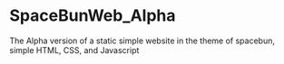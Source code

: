 # SpaceBunWeb_Alpha
The Alpha version of a static simple website in the theme of spacebun, simple HTML, CSS, and Javascript
